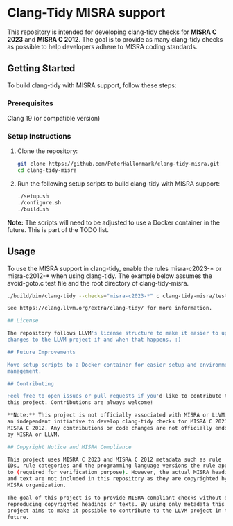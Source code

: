 # Clang-Tidy MISRA support

This repository is intended for developing clang-tidy checks for **MISRA
C 2023** and **MISRA C 2012**. The goal is to provide as many clang-tidy
checks as possible to help developers adhere to MISRA coding standards.

## Getting Started

To build clang-tidy with MISRA support, follow these steps:

### Prerequisites 

Clang 19 (or compatible version)

### Setup Instructions

1. Clone the repository:
   ```bash
   git clone https://github.com/PeterHallonmark/clang-tidy-misra.git
   cd clang-tidy-misra

2. Run the following setup scripts to build clang-tidy with MISRA support:
   ```bash
   ./setup.sh
   ./configure.sh
   ./build.sh

**Note:** The scripts will need to be adjusted to use a Docker container in
the future. This is part of the TODO list.

## Usage

To use the MISRA support in clang-tidy, enable the rules misra-c2023-* or misra-c2012-* when using clang-tidy.
The example below assumes the avoid-goto.c test file and the root directory of clang-tidy-misra.
   ```bash
   ./build/bin/clang-tidy --checks="misra-c2023-*" c clang-tidy-misra/test/checkers/misra/c2023/avoid-goto.c -- 

See https://clang.llvm.org/extra/clang-tidy/ for more information.

## License

The repository follows LLVM's license structure to make it easier to upstream
changes to the LLVM project if and when that happens. :)

## Future Improvements

Move setup scripts to a Docker container for easier setup and environment
management.

## Contributing

Feel free to open issues or pull requests if you'd like to contribute to
this project. Contributions are always welcome!

**Note:** This project is not officially associated with MISRA or LLVM. It is
an independent initiative to develop clang-tidy checks for MISRA C 2023 and
MISRA C 2012. Any contributions or code changes are not officially endorsed
by MISRA or LLVM.

## Copyright Notice and MISRA Compliance

This project uses MISRA C 2023 and MISRA C 2012 metadata such as rule
IDs, rule categories and the programming language versions the rule applies 
to (required for verification purpose). However, the actual MISRA headings 
and text are not included in this repository as they are copyrighted by the 
MISRA organization.

The goal of this project is to provide MISRA-compliant checks without directly
reproducing copyrighted headings or texts. By using only metadata this
project aims to make it possible to contribute to the LLVM project in the 
future.
